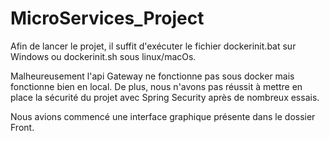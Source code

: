 # MicroServices_Project

Afin de lancer le projet, il suffit d'exécuter le fichier dockerinit.bat sur Windows ou dockerinit.sh sous linux/macOs.

Malheureusement l'api Gateway ne fonctionne pas sous docker mais fonctionne bien en local. De plus, nous n'avons pas réussit à mettre en place la sécurité du projet avec Spring Security après de nombreux essais.

Nous avions commencé une interface graphique présente dans le dossier Front.
